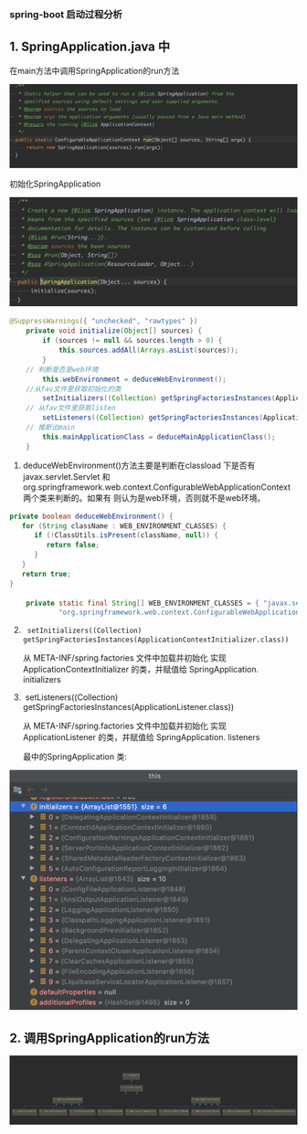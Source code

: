### spring-boot 启动过程分析

## 1. SpringApplication.java 中

在main方法中调用SpringApplication的run方法

![image-20200731131502038](assets/image-20200731131502038.png)

初始化SpringApplication

![image-20200731131536044](assets/image-20200731131536044.png)

````java
@SuppressWarnings({ "unchecked", "rawtypes" })
	private void initialize(Object[] sources) {
		if (sources != null && sources.length > 0) {
			this.sources.addAll(Arrays.asList(sources));
		}
    // 判断是否是web环境
		this.webEnvironment = deduceWebEnvironment();
    //从fav文件里获取初始化的类
		setInitializers((Collection) getSpringFactoriesInstances(ApplicationContextInitializer.class));
    // 从fav文件里获取listen        
		setListeners((Collection) getSpringFactoriesInstances(ApplicationListener.class));
    // 推断出main
		this.mainApplicationClass = deduceMainApplicationClass();
	}
````

   1.   deduceWebEnvironment()方法主要是判断在classload 下是否有 javax.servlet.Servlet  和  org.springframework.web.context.ConfigurableWebApplicationContext  两个类来判断的。如果有 则认为是web环境，否则就不是web环境。

```java
private boolean deduceWebEnvironment() {
   for (String className : WEB_ENVIRONMENT_CLASSES) {
      if (!ClassUtils.isPresent(className, null)) {
         return false;
      }
   }
   return true;
}

	private static final String[] WEB_ENVIRONMENT_CLASSES = { "javax.servlet.Servlet",
			"org.springframework.web.context.ConfigurableWebApplicationContext" };
```



2.  	setInitializers((Collection) getSpringFactoriesInstances(ApplicationContextInitializer.class))

   从 META-INF/spring.factories 文件中加载并初始化 实现 ApplicationContextInitializer 的类，并赋值给 SpringApplication. initializers

   

3. ​	setListeners((Collection) getSpringFactoriesInstances(ApplicationListener.class)) 

   从 META-INF/spring.factories 文件中加载并初始化 实现 ApplicationListener 的类，并赋值给 SpringApplication. listeners

   

   

   最中的SpringApplication 类:

![image-20200817153802912](assets/image-20200817153802912.png)



## 2. 调用SpringApplication的run方法

  ![image-20200817164600852](assets/image-20200817164600852.png)

